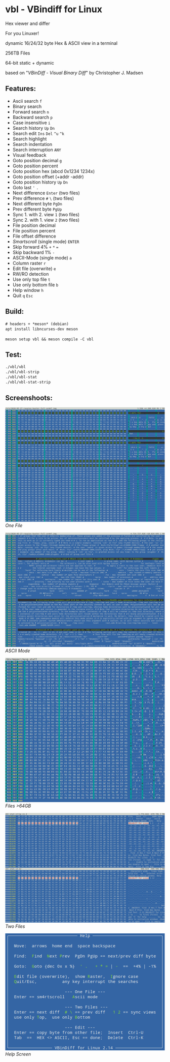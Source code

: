 vbl - VBindiff for Linux
========================

Hex viewer and differ

For you Linuxer!

dynamic 16/24/32 byte Hex & ASCII view in a terminal

256TB Files

64-bit static + dynamic

based on "*VBinDiff - Visual Binary Diff*" by Christopher J. Madsen

Features:
---------

 - Ascii search `f`
 - Binary search
 - Forward search `n`
 - Backward search `p`
 - Case insensitive `i`
 - Search history `Up` `Dn`
 - Search edit `Ins` `Del` `^u` `^k`
 - Search highlight
 - Search indentation
 - Search interruption `ANY`
 - Visual feedback
 - Goto position decimal `g`
 - Goto position percent
 - Goto position hex (abcd 0x1234 1234x)
 - Goto position offset (+addr -addr)
 - Goto position history `Up` `Dn`
 - Goto last `'` `.`
 - Next difference `Enter` (two files)
 - Prev difference `#` `\` (two files)
 - Next different byte `PgDn`
 - Prev different byte `PgUp`
 - Sync 1. with 2. view `1` (two files)
 - Sync 2. with 1. view `2` (two files)
 - File position decimal
 - File position percent
 - File offset difference
 - _Smartscroll_ (single mode) `ENTER`
 - Skip forward 4% `+` `*` `=`
 - Skip backward 1% `-`
 - ASCII-Mode (single mode) `a`
 - Column raster `r`
 - Edit file (overwrite) `e`
 - RW/RO detection
 - Use only top file `t`
 - Use only bottom file `b`
 - Help window `h`
 - Quit `q` `Esc`

Build:
------

```
# headers + *meson* (debian)
apt install libncurses-dev meson

meson setup vbl && meson compile -C vbl
```

Test:
-----

```
./vbl/vbl
./vbl/vbl-strip
./vbl/vbl-stat
./vbl/vbl-stat-strip
```

Screenshoots:
-------------

![Screenshot](pics/one.jpg)
*One File*

![Screenshot](pics/ascii.jpg)
*ASCII Mode*

![Screenshot](pics/64gb.jpg)
*Files >64GB*

![Screenshot](pics/two.jpg)
*Two Files*

![Screenshot](pics/help.png)
*Help Screen*
